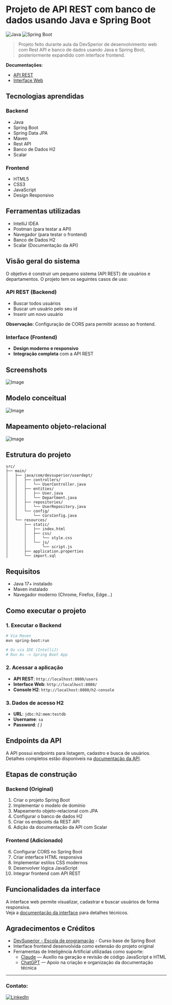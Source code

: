 # Projeto de API REST com banco de dados usando Java e Spring Boot

![Java](https://img.shields.io/badge/Java-17-blue?logo=java)
![Spring Boot](https://img.shields.io/badge/Spring--Boot-2.7-green?logo=spring)

> Projeto feito durante aula da DevSperior de desenvolvimento web com Rest API e banco de dados usando Java e Spring 
> Boot, posteriormente expandido com interface frontend.

**Documentações**:

- [API REST](docs/api.md)
- [Interface Web](docs/frontend.md)

## Tecnologias aprendidas

### Backend

- Java
- Spring Boot
- Spring Data JPA
- Maven
- Rest API
- Banco de Dados H2
- Scalar

### Frontend

- HTML5
- CSS3
- JavaScript
- Design Responsivo

## Ferramentas utilizadas

- IntelliJ IDEA
- Postman (para testar a API)
- Navegador (para testar o frontend)
- Banco de Dados H2
- Scalar (Documentação da API)

## Visão geral do sistema

O objetivo é construir um pequeno sistema (API REST) de usuários e departamentos. O projeto tem os seguintes casos de 
uso:

### API REST (Backend)

- Buscar todos usuários
- Buscar um usuário pelo seu id
- Inserir um novo usuário

**Observação:** Configuração de CORS para permitir acesso ao frontend.

### Interface (Frontend)  

- **Design moderno e responsivo**
- **Integração completa** com a API REST

## Screenshots
![Image](https://github.com/Alan-oliveir/userdept/blob/main/images/screenshot.png)

## Modelo conceitual
![Image](https://github.com/Alan-oliveir/userdept/blob/main/images/dominio.png)

## Mapeamento objeto-relacional
![Image](https://github.com/Alan-oliveir/userdept/blob/main/images/objetos.png)

## Estrutura do projeto

```
src/
├── main/
│   ├── java/com/devsuperior/userdept/
│   │   ├── controllers/
│   │   │   └── UserController.java
│   │   ├── entities/
│   │   │   ├── User.java
│   │   │   └── Department.java
│   │   ├── repositories/
│   │   │   └── UserRepository.java
│   │   └── config/
│   │       └── CorsConfig.java
│   └── resources/
│       ├── static/
│       │   ├── index.html
│       │   ├── css/
│       │   │   └── style.css
│       │   └── js/
│       │       └── script.js
│       ├── application.properties
│       └── import.sql
```

## Requisitos

- Java 17+ instalado
- Maven instalado
- Navegador moderno (Chrome, Firefox, Edge...)

## Como executar o projeto

### 1. Executar o Backend

```bash
# Via Maven
mvn spring-boot:run

# Ou via IDE (IntelliJ)
# Run As -> Spring Boot App
```

### 2. Acessar a aplicação

- **API REST**: `http://localhost:8080/users`
- **Interface Web**: `http://localhost:8080/`
- **Console H2**: `http://localhost:8080/h2-console`

### 3. Dados de acesso H2

- **URL**: `jdbc:h2:mem:testdb`
- **Username**: `sa`
- **Password**: *( )*

## Endpoints da API

A API possui endpoints para listagem, cadastro e busca de usuários.  
Detalhes completos estão disponíveis na [documentação da API](docs/api.md).

## Etapas de construção

### Backend (Original)

1. Criar o projeto Spring Boot
2. Implementar o modelo de domínio
3. Mapeamento objeto-relacional com JPA
4. Configurar o banco de dados H2
5. Criar os endpoints da REST API
6. Adição da documentação da API com Scalar

### Frontend (Adicionado)

6. Configurar CORS no Spring Boot
7. Criar interface HTML responsiva
8. Implementar estilos CSS modernos
9. Desenvolver lógica JavaScript
10. Integrar frontend com API REST

## Funcionalidades da interface

A interface web permite visualizar, cadastrar e buscar usuários de forma responsiva.  
Veja a [documentação da interface](docs/frontend.md) para detalhes técnicos.  

## Agradecimentos e Créditos

- [DevSuperior - Escola de programação](https://devsuperior.com.br) - Curso base de Spring Boot
- Interface frontend desenvolvida como extensão do projeto original
- Ferramentas de Inteligência Artificial utilizadas como suporte:
    - [Claude](https://claude.ai) — Auxílio na geração e revisão de código JavaScript e HTML
    - [ChatGPT](https://openai.com/chatgpt) — Apoio na criação e organização da documentação técnica

---   

### Contato:  
[![LinkedIn](https://img.shields.io/badge/LinkedIn-0077B5?style=for-the-badge&logo=linkedin&logoColor=white)](https://www.linkedin.com/in/alan-ogoncalves)
